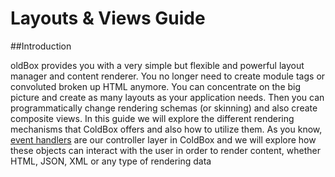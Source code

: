 # Layouts & Views Guide

##Introduction

oldBox provides you with a very simple but flexible and powerful layout manager and content renderer. You no longer need to create module tags or convoluted broken up HTML anymore. You can concentrate on the big picture and create as many layouts as your application needs. Then you can programmatically change rendering schemas (or skinning) and also create composite views. In this guide we will explore the different rendering mechanisms that ColdBox offers and also how to utilize them. As you know, [event handlers](event_handlers/index.md) are our controller layer in ColdBox and we will explore how these objects can interact with the user in order to render content, whether HTML, JSON, XML or any type of rendering data